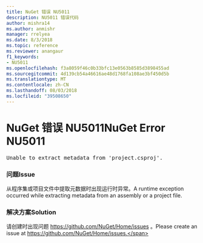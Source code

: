 ```yaml
---
title: NuGet 错误 NU5011
description: NU5011 错误代码
author: mishra14
ms.author: anmishr
manager: rrelyea
ms.date: 8/3/2018
ms.topic: reference
ms.reviewer: anangaur
f1_keywords:
- NU5011
ms.openlocfilehash: f3a8059f46c0b33bfc13e0563b8585d3898455ad
ms.sourcegitcommit: 4d139cb54a46616ae48d1768fa108ae3bf450d5b
ms.translationtype: MT
ms.contentlocale: zh-CN
ms.lasthandoff: 08/03/2018
ms.locfileid: "39508650"
---
```

# <a name="nuget-error-nu5011"></a><span data-ttu-id="4420d-103">NuGet 错误 NU5011</span><span class="sxs-lookup"><span data-stu-id="4420d-103">NuGet Error NU5011</span></span>
<pre>Unable to extract metadata from 'project.csproj'.</pre>

### <a name="issue"></a><span data-ttu-id="4420d-104">问题</span><span class="sxs-lookup"><span data-stu-id="4420d-104">Issue</span></span>

<span data-ttu-id="4420d-105">从程序集或项目文件中提取元数据时出现运行时异常。</span><span class="sxs-lookup"><span data-stu-id="4420d-105">A runtime exception occurred while extracting metadata from an assembly or a project file.</span></span>


### <a name="solution"></a><span data-ttu-id="4420d-106">解决方案</span><span class="sxs-lookup"><span data-stu-id="4420d-106">Solution</span></span>

<span data-ttu-id="4420d-107">请创建时出现问题 https://github.com/NuGet/Home/issues 。</span><span class="sxs-lookup"><span data-stu-id="4420d-107">Please create an issue at https://github.com/NuGet/Home/issues.</span></span>

